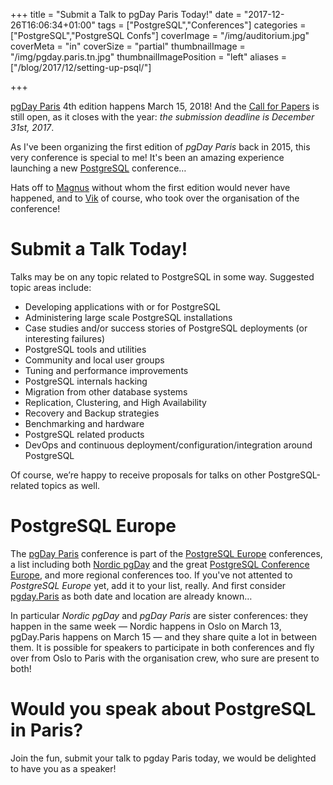 +++
title = "Submit a Talk to pgDay Paris Today!"
date = "2017-12-26T16:06:34+01:00"
tags = ["PostgreSQL","Conferences"]
categories = ["PostgreSQL","PostgreSQL Confs"]
coverImage = "/img/auditorium.jpg"
coverMeta = "in"
coverSize = "partial"
thumbnailImage = "/img/pgday.paris.tn.jpg"
thumbnailImagePosition = "left"
aliases = ["/blog/2017/12/setting-up-psql/"]

+++

[pgDay Paris](https://2018.pgday.paris) 4th edition happens March 15, 2018!
And the [Call for Papers](https://2018.pgday.paris/callforpapers/) is still
open, as it closes with the year: _the submission deadline is December 31st,
2017_.

As I've been organizing the first edition of *pgDay Paris* back in 2015,
this very conference is special to me! It's been an amazing experience
launching a new [PostgreSQL](https://www.postgresql.org) conference…

Hats off to [Magnus](https://www.hagander.net) without whom the first
edition would never have happened, and to
[Vik](https://twitter.com/pg_xocolatl) of course, who took over the
organisation of the conference!

<!--more-->

# Submit a Talk Today!

Talks may be on any topic related to PostgreSQL in some way. Suggested topic
areas include:

  - Developing applications with or for PostgreSQL
  - Administering large scale PostgreSQL installations
  - Case studies and/or success stories of PostgreSQL deployments (or interesting failures)
  - PostgreSQL tools and utilities
  - Community and local user groups
  - Tuning and performance improvements
  - PostgreSQL internals hacking
  - Migration from other database systems
  - Replication, Clustering, and High Availability
  - Recovery and Backup strategies
  - Benchmarking and hardware
  - PostgreSQL related products
  - DevOps and continuous deployment/configuration/integration around PostgreSQL
  
Of course, we’re happy to receive proposals for talks on other
PostgreSQL-related topics as well.

# PostgreSQL Europe

The [pgDay Paris](https://2018.pgday.paris) conference is part of the
[PostgreSQL Europe](https://www.postgresql.eu/donate/) conferences, a list
including both [Nordic pgDay](https://2018.nordicpgday.org) and the great
[PostgreSQL Conference Europe](https://2018.pgconf.eu), and more regional
conferences too. If you've not attented to *PostgreSQL Europe* yet, add it
to your list, really. And first consider
[pgday.Paris](https://2018.pgday.paris) as both date and location are
already known…

In particular *Nordic pgDay* and *pgDay Paris* are sister conferences: they
happen in the same week — Nordic happens in Oslo on March 13, pgDay.Paris
happens on March 15 — and they share quite a lot in between them. It is
possible for speakers to participate in both conferences and fly over from
Oslo to Paris with the organisation crew, who sure are present to both!

# Would you speak about PostgreSQL in Paris?

Join the fun, submit your talk to pgday Paris today, we would be delighted
to have you as a speaker!
